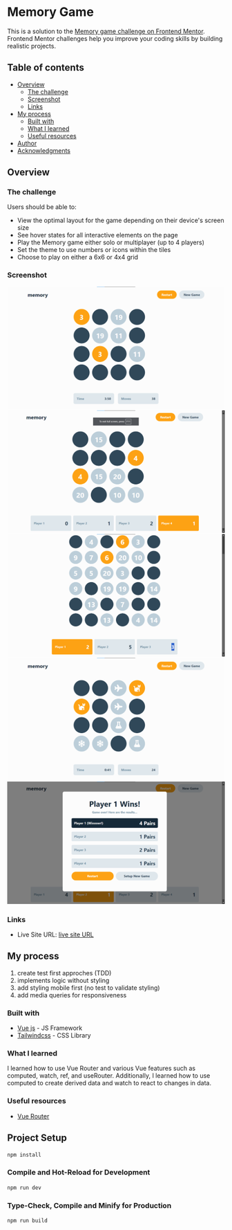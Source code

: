 # Memory Game

This is a solution to the [Memory game challenge on Frontend Mentor](https://www.frontendmentor.io/challenges/memory-game-vse4WFPvM). Frontend Mentor challenges help you improve your coding skills by building realistic projects.

## Table of contents

- [Overview](#overview)
  - [The challenge](#the-challenge)
  - [Screenshot](#screenshot)
  - [Links](#links)
- [My process](#my-process)
  - [Built with](#built-with)
  - [What I learned](#what-i-learned)
  - [Useful resources](#useful-resources)
- [Author](#author)
- [Acknowledgments](#acknowledgments)

## Overview

### The challenge

Users should be able to:

- View the optimal layout for the game depending on their device's screen size
- See hover states for all interactive elements on the page
- Play the Memory game either solo or multiplayer (up to 4 players)
- Set the theme to use numbers or icons within the tiles
- Choose to play on either a 6x6 or 4x4 grid

### Screenshot

![demo](./public/solo_num.png) ![demo](./public/multi_num.png) ![demo](./public/6x6.png) ![demo](./public/solo_icons.png) ![demo](./public/endGame.png)

### Links

- Live Site URL: [live site URL](https://memory-game-nu-roan.vercel.app/)

## My process

1. create test first approches (TDD)
2. implements logic without styling
3. add styling mobile first (no test to validate styling)
4. add media queries for responsiveness

### Built with

- [Vue js](https://vuejs.org/) - JS Framework
- [Tailwindcss](https://tailwindcss.com/) - CSS Library

### What I learned

I learned how to use Vue Router and various Vue features such as computed, watch, ref, and useRouter.
Additionally, I learned how to use computed to create derived data and watch to react to changes in data.

### Useful resources

- [Vue Router](https://router.vuejs.org/)





## Project Setup

```sh
npm install
```

### Compile and Hot-Reload for Development

```sh
npm run dev
```

### Type-Check, Compile and Minify for Production

```sh
npm run build
```
